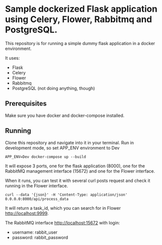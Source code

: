 

# Sample dockerized Flask application using Celery, Flower, Rabbitmq and PostgreSQL.

This repository is for running a simple dummy flask application in a docker environment.

It uses:

- Flask
- Celery
- Flower
- Rabbitmq
- PostgreSQL (not doing anything, though)


## Prerequisites
Make sure you have docker and docker-compose installed.

## Running
Clone this repository and navigate into it in your terminal.
Run in development mode, so set APP_ENV environment to Dev

    APP_ENV=Dev docker-compose up --build

It will expose 3 ports, one for the flask application (8000),
one for the RabbitMQ management interface (15672)
and one for the Flower interface.

When it runs, you can test it with several curl posts request and check it running in the Flower interface.

    curl --data '{json}' -H 'Content-Type: application/json' 0.0.0.0:8000/api/process_data

It will return a task_id, which you can search for in Flower [http://localhost:9999](http://0.0.0.0:9999/tasks).

The RabbitMQ interface [http://localhost:15672](http://0.0.0.0:15672/) with login:
- username: rabbit_user
- password: rabbit_password
